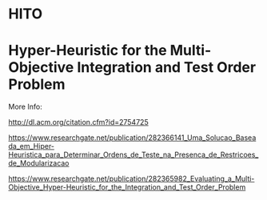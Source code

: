 # HITO
Hyper-Heuristic for the Multi-Objective Integration and Test Order Problem
========

More Info:

http://dl.acm.org/citation.cfm?id=2754725

https://www.researchgate.net/publication/282366141_Uma_Solucao_Baseada_em_Hiper-Heuristica_para_Determinar_Ordens_de_Teste_na_Presenca_de_Restricoes_de_Modularizacao

https://www.researchgate.net/publication/282365982_Evaluating_a_Multi-Objective_Hyper-Heuristic_for_the_Integration_and_Test_Order_Problem
